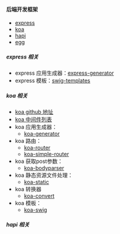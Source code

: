 #### 后端开发框架

+ [express](https://www.npmjs.com/package/express)
+ [koa](https://www.npmjs.com/package/koa)
+ [hapi](https://hapijs.com/)
+ [egg](https://eggjs.org/zh-cn/index.html)





##### express 相关

+ express 应用生成器：[express-generator](https://www.npmjs.com/package/express-generator)
+ express 模板：[swig-templates](https://www.npmjs.com/package/swig-templates)





##### koa 相关

+ [koa github 地址](https://github.com/koajs/koa)
+ [koa 中间件列表](https://github.com/koajs/koa/wiki)
+ koa 应用生成器：
  + [koa-generator](https://www.npmjs.com/package/koa-generator)
+ koa 路由：
  + [koa-router](https://www.npmjs.com/package/koa-Router)
  + [koa-simple-router](https://www.npmjs.com/package/koa-simple-router)
+ koa 获取post参数：
  + [koa-bodyparser](https://www.npmjs.com/package/koa-bodyparser)
+ koa 静态资源文件处理：
  + [koa-static](https://www.npmjs.com/package/koa-static)
+ koa 转换器
  + [koa-convert](https://www.npmjs.com/package/koa-convert)
+ koa 模板：
  + [koa-swig](https://www.npmjs.com/package/koa-swig)





##### hapi 相关

